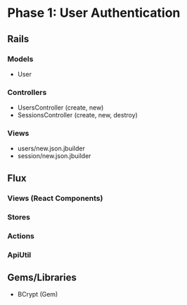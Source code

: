 # Phase 1: User Authentication

## Rails
### Models
* User

### Controllers
* UsersController (create, new)
* SessionsController (create, new, destroy)


### Views
* users/new.json.jbuilder
* session/new.json.jbuilder

## Flux
### Views (React Components)

### Stores

### Actions

### ApiUtil

## Gems/Libraries
* BCrypt (Gem)
